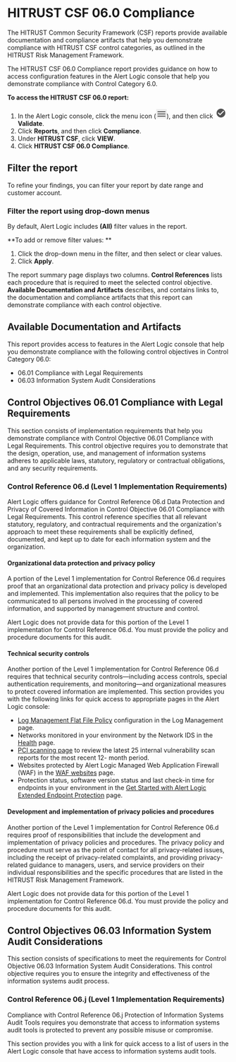 # HITRUST CSF 06.0 Compliance

The HITRUST Common Security Framework (CSF) reports provide available documentation and compliance artifacts that help you demonstrate compliance with HITRUST CSF control categories, as outlined in the HITRUST Risk Management Framework.

The HITRUST CSF 06.0 Compliance report provides guidance on how to access configuration features in the Alert Logic console that help you demonstrate compliance with Control Category 6.0.

**To access the HITRUST CSF 06.0 report:**

1. In the Alert Logic console, click the menu icon (![](../../../Resources/Images/dashboard/menu-icon.png)), and then click ![](../../../Resources/Images/dashboard/validate-icon.png)**Validate**.
2. Click **Reports**, and then click  **Compliance**.
3. Under **HITRUST CSF**, click **VIEW**.
4. Click **HITRUST CSF 06.0 Compliance**.

## Filter the report

To refine your findings, you can filter your report by  date range and customer account.

### Filter the report using drop-down menus

By default, Alert Logic includes **(All)** filter values in the report.

**To add or remove filter values: **

1. Click the drop-down menu in the filter, and then select or clear values.
2. Click **Apply**.

The report summary page displays two columns. **Control References** lists each procedure that is required  to meet the selected control objective. **Available Documentation and Artifacts** describes, and contains links to, the documentation and compliance artifacts that this report can demonstrate compliance with each control objective.

## Available Documentation and Artifacts

This report provides access to features in the Alert Logic console that help you demonstrate  compliance with the following control objectives in Control Category 06.0:

* 06.01 Compliance with Legal Requirements
* 06.03 Information System Audit Considerations

## Control Objectives 06.01 Compliance with Legal Requirements

This section consists of implementation requirements that help you demonstrate compliance with Control Objective 06.01 Compliance with Legal Requirements.  This control objective requires you to demonstrate that the design, operation, use, and management of information systems adheres to applicable laws, statutory, regulatory or contractual obligations, and any security requirements.

### Control Reference 06.d (Level 1 Implementation Requirements)

Alert Logic offers guidance for Control Reference 06.d Data Protection and Privacy of Covered Information in Control Objective 06.01 Compliance with Legal Requirements. This control reference specifies that all relevant statutory, regulatory, and contractual requirements and the organization's approach to meet these requirements shall be explicitly defined, documented, and kept up to date for each information system and the organization.

#### Organizational data protection and privacy policy 

A portion of the Level 1 implementation for Control Reference 06.d requires proof that an organizational data protection and privacy policy is developed and implemented. This implementation also requires that the policy to be communicated to all persons involved in the processing of covered information, and supported by management structure and control.

Alert Logic does not provide data for this portion of the Level 1 implementation for Control Reference 06.d. You must provide the policy and procedure documents for this audit.

#### Technical security controls

Another portion of the Level 1 implementation for Control Reference 06.d requires that technical security controls—including access controls, special authentication requirements, and monitoring—and organizational measures to protect covered information are implemented. This section provides you with the following links for quick access to appropriate pages in the Alert Logic console:

* [Log Management Flat File Policy](../../../configure/log-management-flat-file-policy.md) configuration in the Log Management page.
* Networks monitored in your environment by the Network IDS in the [Health](../../health.md) page.
* [PCI scanning page](../../../configure/pci-scans.md)  to review the latest 25 internal vulnerability scan reports for the most recent 12- month period.
* Websites protected by Alert Logic Managed Web Application Firewall (WAF) in the [WAF websites](../../../configure/inline-waf/basics.md#searchAndWorkWebsites) page.
* Protection status, software version status and last check-in time for endpoints in your environment in the [Get Started with Alert Logic Extended Endpoint Protection](../../../get-started/endpoint-protection.md) page.

#### Development and implementation of privacy policies and procedures

Another portion of the Level 1 implementation for Control Reference 06.d requires proof of responsibilities that include the development and implementation of privacy policies and procedures. The privacy policy and procedure must serve as the point of contact for all privacy-related issues, including the receipt of privacy-related complaints, and providing privacy-related guidance to managers, users, and service providers on their individual responsibilities and the specific procedures that are listed in the HITRUST Risk Management Framework.

Alert Logic does not provide data for this portion of the Level 1 implementation for Control Reference 06.d. You must provide the policy and procedure documents for this audit.

## Control Objectives 06.03 Information System Audit Considerations

This section consists of specifications to meet the requirements for Control Objective 06.03 Information System Audit Considerations.  This control objective requires you to ensure the integrity and effectiveness of the information systems audit process.

### Control Reference 06.j (Level 1 Implementation Requirements)

Compliance with Control Reference 06.j Protection of Information Systems Audit Tools requires you demonstrate that access to information systems audit tools is protected to prevent any possible misuse or compromise.

This section provides you with a link for quick access to a list of users in the Alert Logic console that have access to  information systems audit tools.
